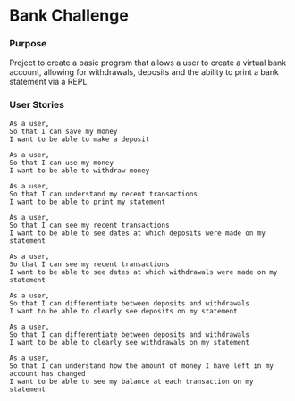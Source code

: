 # Bank Challenge

### Purpose
Project to create a basic program that allows a user to create a virtual bank account, allowing for withdrawals, deposits and the ability to print a bank statement via a REPL

### User Stories
```
As a user,
So that I can save my money
I want to be able to make a deposit

As a user,
So that I can use my money
I want to be able to withdraw money

As a user,
So that I can understand my recent transactions
I want to be able to print my statement

As a user,
So that I can see my recent transactions
I want to be able to see dates at which deposits were made on my statement

As a user,
So that I can see my recent transactions
I want to be able to see dates at which withdrawals were made on my statement

As a user,
So that I can differentiate between deposits and withdrawals
I want to be able to clearly see deposits on my statement

As a user,
So that I can differentiate between deposits and withdrawals
I want to be able to clearly see withdrawals on my statement

As a user,
So that I can understand how the amount of money I have left in my account has changed
I want to be able to see my balance at each transaction on my statement
```
